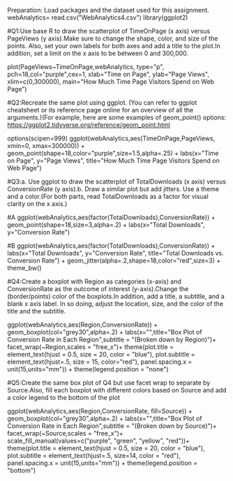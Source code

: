 Preparation: Load packages and the dataset used for this assignment.
webAnalytics= read.csv("WebAnalytics4.csv")
library(ggplot2)



#Q1:Use base R to draw the scatterplot of TimeOnPage (x axis) versus PageViews (y axis).Make sure to change the shape, color, and size of the points. Also, set your own labels for both axes and add a title to the plot.In addition, set a limit on the x axis to be between 0 and 300,000.

plot(PageViews~TimeOnPage,webAnalytics, type="p",
     pch=18,col="purple",cex=1,
     xlab="Time on Page",
     ylab="Page Views", 
     xlim=c(0,300000),
     main="How Much Time Page Visitors Spend on Web Page")


#Q2:Recreate the same plot using ggplot. (You can refer to ggplot cheatsheet or its reference page online for an overview of all the arguments.)(For example, here are some examples of geom_point() options: https://ggplot2.tidyverse.org/reference/geom_point.html

options(scipen=999)
ggplot(webAnalytics,aes(TimeOnPage,PageViews, xmin=0, xmax=300000)) +
  geom_point(shape=18,color="purple",size=1.5,alpha=.25) +
  labs(x="Time on Page",
       y="Page Views",
       title="How Much Time Page Visitors Spend on Web Page")
  

#Q3:a. Use ggplot to draw the scatterplot of TotalDownloads (x axis) versus ConversionRate (y axis).b. Draw a similar plot but add jitters. Use a theme and a color.(For both parts, read TotalDownloads as a factor for visual clarity on the x axis.)

#A
ggplot(webAnalytics,aes(factor(TotalDownloads),ConversionRate)) +
  geom_point(shape=18,size=3,alpha=.2) +
  labs(x="Total Downloads",
       y="Conversion Rate")

#B
ggplot(webAnalytics,aes(factor(TotalDownloads),ConversionRate)) +
  labs(x="Total Downloads",
       y="Conversion Rate",
       title="Total Downloads vs. Conversion Rate") +
  geom_jitter(alpha=.2,shape=18,color="red",size=3) +
  theme_bw()


#Q4:Create a boxplot with Region as categories (x-axis) and ConversionRate as the outcome of interest (y-axis).Change the (border/points) color of the boxplots.In addition, add a title, a subtitle, and a blank x axis label. In so doing, adjust the location, size, and the color of the title and the subtitle.

ggplot(webAnalytics,aes(Region,ConversionRate)) +
  geom_boxplot(col="grey30",alpha=.2) + 
  labs(x="",title="Box Plot of Conversion Rate in Each Region",subtitle = "(Broken down by Region)")+
  facet_wrap(~Region,scales = "free_x")+
  theme(plot.title = element_text(hjust = 0.5,
                                  size = 20,
                                  color = "blue"),
        plot.subtitle = element_text(hjust=.5,
                                     size = 15,
                                     color="red"),
        panel.spacing.x = unit(15,units="mm")) +
  theme(legend.position = "none")


#Q5:Create the same box plot of Q4 but use facet wrap to separate by Source.Also, fill each boxplot with different colors based on Source and add a color legend to the bottom of the plot

ggplot(webAnalytics,aes(Region,ConversionRate, fill=Source)) +
  geom_boxplot(col="grey30",alpha=.2) + 
  labs(x="",title="Box Plot of Conversion Rate in Each Region",subtitle = "(Broken down by Source)")+
  facet_wrap(~Source,scales = "free_x")+
  scale_fill_manual(values=c("purple",
                             "green",
                             "yellow",
                             "red"))+
  theme(plot.title = element_text(hjust = 0.5,
                                  size = 20,
                                  color = "blue"),
        plot.subtitle = element_text(hjust=.5,
                                     size=14,
                                     color = "red"),
        panel.spacing.x = unit(15,units="mm")) +
  theme(legend.position = "bottom")
